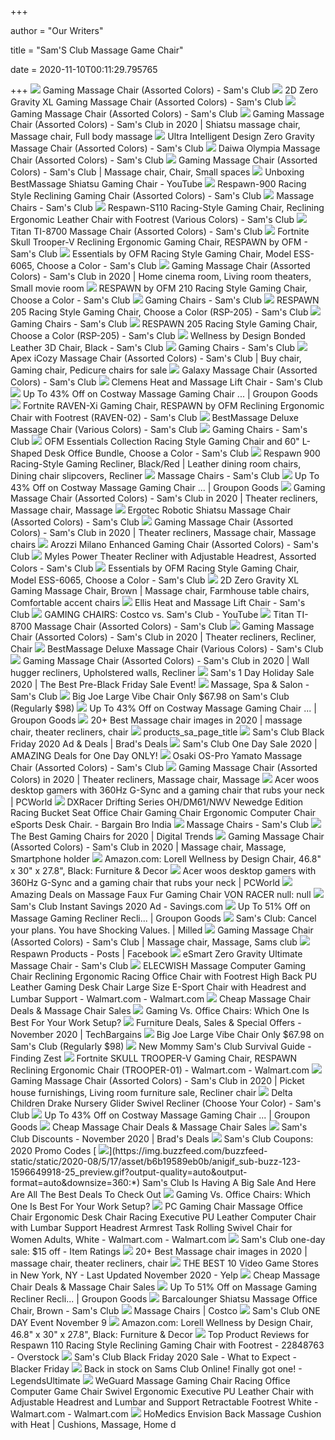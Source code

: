 +++
        
author = "Our Writers"
        
title = "Sam'S Club Massage Game Chair"
        
date = 2020-11-10T00:11:29.795765
        
+++
[ ![](https://scene7.samsclub.com/is/image/samsclub/0084883701187_A)](https://scene7.samsclub.com/is/image/samsclub/0084883701187_A) Gaming Massage Chair (Assorted Colors) - Sam's Club
[ ![](https://scene7.samsclub.com/is/image/samsclub/0084883703389_A)](https://scene7.samsclub.com/is/image/samsclub/0084883703389_A) 2D Zero Gravity XL Gaming Massage Chair (Assorted Colors) - Sam's Club
[ ![](https://scene7.samsclub.com/is/image/samsclub/0084883701187_B?wid=280&hei=280)](https://scene7.samsclub.com/is/image/samsclub/0084883701187_B?wid=280&hei=280) Gaming Massage Chair (Assorted Colors) - Sam's Club
[ ![](https://i.pinimg.com/originals/f0/e0/2a/f0e02a190310f429968bf4883d438072.jpg)](https://i.pinimg.com/originals/f0/e0/2a/f0e02a190310f429968bf4883d438072.jpg) Gaming Massage Chair (Assorted Colors) - Sam's Club in 2020 | Shiatsu massage  chair, Massage chair, Full body massage
[ ![](https://scene7.samsclub.com/is/image/samsclub/0084883701324_A)](https://scene7.samsclub.com/is/image/samsclub/0084883701324_A) Ultra Intelligent Design Zero Gravity Massage Chair (Assorted Colors) - Sam's  Club
[ ![](https://scene7.samsclub.com/is/image/samsclub/0004565601167_A)](https://scene7.samsclub.com/is/image/samsclub/0004565601167_A) Daiwa Olympia Massage Chair (Assorted Colors) - Sam's Club
[ ![](https://i.pinimg.com/474x/d8/76/e9/d876e9bd9d50b94055ad9d2db45c3d8a.jpg)](https://i.pinimg.com/474x/d8/76/e9/d876e9bd9d50b94055ad9d2db45c3d8a.jpg) Gaming Massage Chair (Assorted Colors) - Sam's Club | Massage chair, Chair,  Small spaces
[ ![](https://i.ytimg.com/vi/XtBsPh0SceI/maxresdefault.jpg)](https://i.ytimg.com/vi/XtBsPh0SceI/maxresdefault.jpg) Unboxing BestMassage Shiatsu Gaming Chair - YouTube
[ ![](https://scene7.samsclub.com/is/image/samsclub/0019276700951_A?$DT_PDP_Image$)](https://scene7.samsclub.com/is/image/samsclub/0019276700951_A?$DT_PDP_Image$) Respawn-900 Racing Style Reclining Gaming Chair (Assorted Colors) - Sam's  Club
[ ![](https://scene7.samsclub.com/is/image/samsclub/0081251203725_A?wid=280&hei=280)](https://scene7.samsclub.com/is/image/samsclub/0081251203725_A?wid=280&hei=280) Massage Chairs - Sam's Club
[ ![](https://scene7.samsclub.com/is/image/samsclub/0084512309576_A)](https://scene7.samsclub.com/is/image/samsclub/0084512309576_A) Respawn-S110 Racing-Style Gaming Chair, Reclining Ergonomic Leather Chair  with Footrest (Various Colors) - Sam's Club
[ ![](x-raw-image:///326f5976a3827e300cb9edfdbf176a05b99ec7ebdc7d1378303706a20d8bfa76)](x-raw-image:///326f5976a3827e300cb9edfdbf176a05b99ec7ebdc7d1378303706a20d8bfa76) Titan TI-8700 Massage Chair (Assorted Colors) - Sam's Club
[ ![](x-raw-image:///361a7c13f1126802e054a4d4851c19e00f7a1950b335297952a8fd73cb73f34b)](x-raw-image:///361a7c13f1126802e054a4d4851c19e00f7a1950b335297952a8fd73cb73f34b) Fortnite Skull Trooper-V Reclining Ergonomic Gaming Chair, RESPAWN by OFM - Sam's  Club
[ ![](https://scene7.samsclub.com/is/image/samsclub/0084512309682_A?wid=280&hei=280)](https://scene7.samsclub.com/is/image/samsclub/0084512309682_A?wid=280&hei=280) Essentials by OFM Racing Style Gaming Chair, Model ESS-6065, Choose a Color  - Sam's Club
[ ![](https://i.pinimg.com/originals/5a/ef/33/5aef33b230aa14df299ed2ecad8b2e59.jpg)](https://i.pinimg.com/originals/5a/ef/33/5aef33b230aa14df299ed2ecad8b2e59.jpg) Gaming Massage Chair (Assorted Colors) - Sam's Club in 2020 | Home cinema  room, Living room theaters, Small movie room
[ ![](https://scene7.samsclub.com/is/image/samsclub/0019276701355_B?wid=280&hei=280)](https://scene7.samsclub.com/is/image/samsclub/0019276701355_B?wid=280&hei=280) RESPAWN by OFM 210 Racing Style Gaming Chair, Choose a Color - Sam's Club
[ ![](https://scene7.samsclub.com/is/image/samsclub/0019276701170_A?wid=280&hei=280)](https://scene7.samsclub.com/is/image/samsclub/0019276701170_A?wid=280&hei=280) Gaming Chairs - Sam's Club
[ ![](x-raw-image:///fd2ea3a863da4d52a1c002a312945c28f756ea3c0a0d742880f05531a195bab9)](x-raw-image:///fd2ea3a863da4d52a1c002a312945c28f756ea3c0a0d742880f05531a195bab9) RESPAWN 205 Racing Style Gaming Chair, Choose a Color (RSP-205) - Sam's Club
[ ![](https://scene7.samsclub.com/is/image/samsclub/0071322827109_A?wid=280&hei=280)](https://scene7.samsclub.com/is/image/samsclub/0071322827109_A?wid=280&hei=280) Gaming Chairs - Sam's Club
[ ![](https://scene7.samsclub.com/is/image/samsclub/0084512309593_B?wid=280&hei=280)](https://scene7.samsclub.com/is/image/samsclub/0084512309593_B?wid=280&hei=280) RESPAWN 205 Racing Style Gaming Chair, Choose a Color (RSP-205) - Sam's Club
[ ![](https://scene7.samsclub.com/is/image/samsclub/0065629249352_A)](https://scene7.samsclub.com/is/image/samsclub/0065629249352_A) Wellness by Design Bonded Leather 3D Chair, Black - Sam's Club
[ ![](https://scene7.samsclub.com/is/image/samsclub/0085000944703_A?wid=280&hei=280)](https://scene7.samsclub.com/is/image/samsclub/0085000944703_A?wid=280&hei=280) Gaming Chairs - Sam's Club
[ ![](https://i.pinimg.com/originals/1a/b6/ce/1ab6ce09c3d951e6cf6a842c4f19fc0b.jpg)](https://i.pinimg.com/originals/1a/b6/ce/1ab6ce09c3d951e6cf6a842c4f19fc0b.jpg) Apex iCozy Massage Chair (Assorted Colors) - Sam's Club | Buy chair, Gaming  chair, Pedicure chairs for sale
[ ![](https://scene7.samsclub.com/is/image/samsclub/0085780200684_A?wid=280&hei=280)](https://scene7.samsclub.com/is/image/samsclub/0085780200684_A?wid=280&hei=280) Galaxy Massage Chair (Assorted Colors) - Sam's Club
[ ![](https://scene7.samsclub.com/is/image/samsclub/0060587626824_A?wid=280&hei=280)](https://scene7.samsclub.com/is/image/samsclub/0060587626824_A?wid=280&hei=280) Clemens Heat and Massage Lift Chair - Sam's Club
[ ![](https://img.grouponcdn.com/stores/3wTvAXtToW2vBy7s8NoFAcjuxVEe/storespi14893507-1400x840/v1/c700x420.jpg)](https://img.grouponcdn.com/stores/3wTvAXtToW2vBy7s8NoFAcjuxVEe/storespi14893507-1400x840/v1/c700x420.jpg) Up To 43% Off on Costway Massage Gaming Chair ... | Groupon Goods
[ ![](https://scene7.samsclub.com/is/image/samsclub/0019276701168_B?wid=280&hei=280)](https://scene7.samsclub.com/is/image/samsclub/0019276701168_B?wid=280&hei=280) Fortnite RAVEN-Xi Gaming Chair, RESPAWN by OFM Reclining Ergonomic Chair  with Footrest (RAVEN-02) - Sam's Club
[ ![](https://scene7.samsclub.com/is/image/samsclub/0084883700005_B?wid=280&hei=280)](https://scene7.samsclub.com/is/image/samsclub/0084883700005_B?wid=280&hei=280) BestMassage Deluxe Massage Chair (Various Colors) - Sam's Club
[ ![](https://scene7.samsclub.com/is/image/samsclub/0019469601040_A?wid=280&hei=280)](https://scene7.samsclub.com/is/image/samsclub/0019469601040_A?wid=280&hei=280) Gaming Chairs - Sam's Club
[ ![](x-raw-image:///3280c4204caa80a5b2cd4dc256b3bfa6c3a4b1bb14e385f1b4f7ff48bdb2c0de)](x-raw-image:///3280c4204caa80a5b2cd4dc256b3bfa6c3a4b1bb14e385f1b4f7ff48bdb2c0de) OFM Essentials Collection Racing Style Gaming Chair and 60" L-Shaped Desk  Office Bundle, Choose a Color - Sam's Club
[ ![](https://i.pinimg.com/originals/87/ae/0d/87ae0d7af38e85a7a50a1a58d8b6e303.jpg)](https://i.pinimg.com/originals/87/ae/0d/87ae0d7af38e85a7a50a1a58d8b6e303.jpg) Respawn 900 Racing-Style Gaming Recliner, Black/Red | Leather dining room  chairs, Dining chair slipcovers, Recliner
[ ![](https://scene7.samsclub.com/is/image/samsclub/0085261900729_A?wid=280&hei=280)](https://scene7.samsclub.com/is/image/samsclub/0085261900729_A?wid=280&hei=280) Massage Chairs - Sam's Club
[ ![](https://img.grouponcdn.com/stores/3W8GoFDXXFZA3sGVuKg3yiqwjmMF/storesoi31671873-2000x1200/v1/c700x420.jpg)](https://img.grouponcdn.com/stores/3W8GoFDXXFZA3sGVuKg3yiqwjmMF/storesoi31671873-2000x1200/v1/c700x420.jpg) Up To 43% Off on Costway Massage Gaming Chair ... | Groupon Goods
[ ![](https://i.pinimg.com/originals/48/11/bb/4811bba48ac46b8d45c8412912c23b7d.jpg)](https://i.pinimg.com/originals/48/11/bb/4811bba48ac46b8d45c8412912c23b7d.jpg) Gaming Massage Chair (Assorted Colors) - Sam's Club in 2020 | Theater  recliners, Massage chair, Massage
[ ![](https://scene7.samsclub.com/is/image/samsclub/0692566223601_A)](https://scene7.samsclub.com/is/image/samsclub/0692566223601_A) Ergotec Robotic Shiatsu Massage Chair (Assorted Colors) - Sam's Club
[ ![](https://i.pinimg.com/originals/b0/7f/e7/b07fe7f0d52e10de651f11071c489c5d.jpg)](https://i.pinimg.com/originals/b0/7f/e7/b07fe7f0d52e10de651f11071c489c5d.jpg) Gaming Massage Chair (Assorted Colors) - Sam's Club in 2020 | Theater  recliners, Massage chair, Massage chairs
[ ![](https://scene7.samsclub.com/is/image/samsclub/0076949867769_A?wid=280&hei=280)](https://scene7.samsclub.com/is/image/samsclub/0076949867769_A?wid=280&hei=280) Arozzi Milano Enhanced Gaming Chair (Assorted Colors) - Sam's Club
[ ![](https://scene7.samsclub.com/is/image/samsclub/0085000923001_A)](https://scene7.samsclub.com/is/image/samsclub/0085000923001_A) Myles Power Theater Recliner with Adjustable Headrest, Assorted Colors - Sam's  Club
[ ![](https://scene7.samsclub.com/is/image/samsclub/0084512309682_A)](https://scene7.samsclub.com/is/image/samsclub/0084512309682_A) Essentials by OFM Racing Style Gaming Chair, Model ESS-6065, Choose a Color  - Sam's Club
[ ![](https://i.pinimg.com/474x/af/ce/23/afce23aa5e9bed9d7875732c012ffcf4.jpg)](https://i.pinimg.com/474x/af/ce/23/afce23aa5e9bed9d7875732c012ffcf4.jpg) 2D Zero Gravity XL Gaming Massage Chair, Brown | Massage chair, Farmhouse  table chairs, Comfortable accent chairs
[ ![](https://scene7.samsclub.com/is/image/samsclub/0060587626825_A)](https://scene7.samsclub.com/is/image/samsclub/0060587626825_A) Ellis Heat and Massage Lift Chair - Sam's Club
[ ![](https://i.ytimg.com/vi/gB5oUOgPaEM/maxresdefault.jpg)](https://i.ytimg.com/vi/gB5oUOgPaEM/maxresdefault.jpg) GAMING CHAIRS: Costco vs. Sam's Club - YouTube
[ ![](https://scene7.samsclub.com/is/image/samsclub/0085731400537_B?wid=280&hei=280)](https://scene7.samsclub.com/is/image/samsclub/0085731400537_B?wid=280&hei=280) Titan TI-8700 Massage Chair (Assorted Colors) - Sam's Club
[ ![](https://i.pinimg.com/originals/b9/bd/28/b9bd289096c1a55e8e3a5a2fa7d0c133.jpg)](https://i.pinimg.com/originals/b9/bd/28/b9bd289096c1a55e8e3a5a2fa7d0c133.jpg) Gaming Massage Chair (Assorted Colors) - Sam's Club in 2020 | Theater  recliners, Recliner, Chair
[ ![](https://scene7.samsclub.com/is/image/samsclub/0084883700005_A)](https://scene7.samsclub.com/is/image/samsclub/0084883700005_A) BestMassage Deluxe Massage Chair (Various Colors) - Sam's Club
[ ![](https://i.pinimg.com/474x/30/d4/8d/30d48d689f8fec34a38a6a966a4a4f64.jpg)](https://i.pinimg.com/474x/30/d4/8d/30d48d689f8fec34a38a6a966a4a4f64.jpg) Gaming Massage Chair (Assorted Colors) - Sam's Club in 2020 | Wall hugger  recliners, Upholstered walls, Recliner
[ ![](https://www.passionforsavings.com/content/uploads/2019/11/Sams-Club-Sale-.png)](https://www.passionforsavings.com/content/uploads/2019/11/Sams-Club-Sale-.png) Sam's 1 Day Holiday Sale 2020 | The Best Pre-Black Friday Sale Event!
[ ![](https://scene7.samsclub.com/is/image/samsclub/0065554446449_A?wid=280&hei=280)](https://scene7.samsclub.com/is/image/samsclub/0065554446449_A?wid=280&hei=280) Massage, Spa & Salon - Sam's Club
[ ![](https://hip2save.com/wp-content/uploads/2020/04/Big-Joe-Chair.jpg?resize=1024%2C538&strip=all)](https://hip2save.com/wp-content/uploads/2020/04/Big-Joe-Chair.jpg?resize=1024%2C538&strip=all) Big Joe Large Vibe Chair Only $67.98 on Sam's Club (Regularly $98)
[ ![](https://img.grouponcdn.com/stores/2DHK7JaWMMMFTJWqm6fPJBmH5G5z/storesoi31671585-2000x1200/v1/c700x420.jpg)](https://img.grouponcdn.com/stores/2DHK7JaWMMMFTJWqm6fPJBmH5G5z/storesoi31671585-2000x1200/v1/c700x420.jpg) Up To 43% Off on Costway Massage Gaming Chair ... | Groupon Goods
[ ![](https://i.pinimg.com/236x/bd/77/24/bd7724e17e760e65e9821f710adc819e.jpg)](https://i.pinimg.com/236x/bd/77/24/bd7724e17e760e65e9821f710adc819e.jpg) 20+ Best Massage chair images in 2020 | massage chair, theater recliners,  chair
[ ![](http://www.jawabsale.jawabstg.com/themes/jawabsale/images/products/samsclub-logo.png)](http://www.jawabsale.jawabstg.com/themes/jawabsale/images/products/samsclub-logo.png) products_sa_page_title
[ ![](https://dq2720qgea2a1.cloudfront.net/prod/26042/Sams_Club_Black_Friday_2020_4.jpg)](https://dq2720qgea2a1.cloudfront.net/prod/26042/Sams_Club_Black_Friday_2020_4.jpg) Sam's Club Black Friday 2020 Ad & Deals | Brad's Deals
[ ![](https://www.passionforsavings.com/content/uploads/2019/10/Sams-Club-One-Day-Sale-7.jpg)](https://www.passionforsavings.com/content/uploads/2019/10/Sams-Club-One-Day-Sale-7.jpg) Sam's Club One Day Sale 2020 | AMAZING Deals for One Day ONLY!
[ ![](https://scene7.samsclub.com/is/image/samsclub/0081251203480_A)](https://scene7.samsclub.com/is/image/samsclub/0081251203480_A) Osaki OS-Pro Yamato Massage Chair (Assorted Colors) - Sam's Club
[ ![](https://i.pinimg.com/236x/34/1c/7a/341c7aab1cc9430fabd8ad99672f0372.jpg)](https://i.pinimg.com/236x/34/1c/7a/341c7aab1cc9430fabd8ad99672f0372.jpg) Gaming Massage Chair (Assorted Colors) in 2020 | Theater recliners, Massage  chair, Massage
[ ![](https://images.idgesg.net/images/article/2020/06/acer-predator-osim-gaming-chair-primary-100849804-large.jpg)](https://images.idgesg.net/images/article/2020/06/acer-predator-osim-gaming-chair-primary-100849804-large.jpg) Acer woos desktop gamers with 360Hz G-Sync and a gaming chair that rubs  your neck | PCWorld
[ ![](https://images.viglink.com/product/250x250/scene7-samsclub-com/5b597dc17de688785f2adbcfb8a0fedf17691e66.jpg?url=http%3A%2F%2Fscene7.samsclub.com%2Fis%2Fimage%2Fsamsclub%2F0019276700947_A%3F%24img_size_211x208%24)](https://images.viglink.com/product/250x250/scene7-samsclub-com/5b597dc17de688785f2adbcfb8a0fedf17691e66.jpg?url=http%3A%2F%2Fscene7.samsclub.com%2Fis%2Fimage%2Fsamsclub%2F0019276700947_A%3F%24img_size_211x208%24) DXRacer Drifting Series OH/DM61/NWV Newedge Edition Racing Bucket Seat  Office Chair Gaming Chair Ergonomic Computer Chair eSports Desk Chair. -  Bargain Bro India
[ ![](https://scene7.samsclub.com/is/image/samsclub/0085780200601_A?wid=280&hei=280)](https://scene7.samsclub.com/is/image/samsclub/0085780200601_A?wid=280&hei=280) Massage Chairs - Sam's Club
[ ![](https://icdn3.digitaltrends.com/image/digitaltrends/respawn-900-reclining-gaming-chair-382x215.jpg)](https://icdn3.digitaltrends.com/image/digitaltrends/respawn-900-reclining-gaming-chair-382x215.jpg) The Best Gaming Chairs for 2020 | Digital Trends
[ ![](https://i.pinimg.com/originals/91/0c/9c/910c9c2e545011164e8b7a8d5e849634.jpg)](https://i.pinimg.com/originals/91/0c/9c/910c9c2e545011164e8b7a8d5e849634.jpg) Gaming Massage Chair (Assorted Colors) - Sam's Club in 2020 | Massage chair,  Massage, Smartphone holder
[ ![](https://images-na.ssl-images-amazon.com/images/I/81ik4vIwzsL._AC_SX679_.jpg)](https://images-na.ssl-images-amazon.com/images/I/81ik4vIwzsL._AC_SX679_.jpg) Amazon.com: Lorell Wellness by Design Chair, 46.8" x 30" x 27.8", Black:  Furniture & Decor
[ ![](https://images.idgesg.net/images/article/2020/06/predator-gaming-chair-x-osim-pgc090-high_01-100849723-large.jpg)](https://images.idgesg.net/images/article/2020/06/predator-gaming-chair-x-osim-pgc090-high_01-100849723-large.jpg) Acer woos desktop gamers with 360Hz G-Sync and a gaming chair that rubs  your neck | PCWorld
[ ![](https://images.prod.meredith.com/product/f9542caf9b8c8760800550715e41a0e8/1596968061625/l/von-racer-gaming-chair-von-racer-upholstery-color-black)](https://images.prod.meredith.com/product/f9542caf9b8c8760800550715e41a0e8/1596968061625/l/von-racer-gaming-chair-von-racer-upholstery-color-black) Amazing Deals on Massage Faux Fur Gaming Chair VON RACER null: null
[ ![](https://node3.sdccdn.com/images/circular/4918950.jpeg)](https://node3.sdccdn.com/images/circular/4918950.jpeg) Sam's Club Instant Savings 2020 Ad - Savings.com
[ ![](https://img.grouponcdn.com/stores/tpe38hP1V5GXA9ZR61zypxaVKPE/storesoi36208015-2000x1200/v1/c700x420.jpg)](https://img.grouponcdn.com/stores/tpe38hP1V5GXA9ZR61zypxaVKPE/storesoi36208015-2000x1200/v1/c700x420.jpg) Up To 51% Off on Massage Gaming Recliner Recli... | Groupon Goods
[ ![](https://images.milled.com/2020-01-23/kBYXcq8m963h3oTY/0AotA0JrvLuq.png)](https://images.milled.com/2020-01-23/kBYXcq8m963h3oTY/0AotA0JrvLuq.png) Sam's Club: Cancel your plans. You have Shocking Values. | Milled
[ ![](https://i.pinimg.com/originals/b3/6c/c3/b36cc36db2692e567b2ea8e5e2ffec0d.png)](https://i.pinimg.com/originals/b3/6c/c3/b36cc36db2692e567b2ea8e5e2ffec0d.png) Gaming Massage Chair (Assorted Colors) - Sam's Club | Massage chair, Massage,  Sams club
[ ![](https://lookaside.fbsbx.com/lookaside/crawler/media/?media_id=1024188097997957)](https://lookaside.fbsbx.com/lookaside/crawler/media/?media_id=1024188097997957) Respawn Products - Posts | Facebook
[ ![](https://scene7.samsclub.com/is/image/samsclub/0085261900729_B?wid=280&hei=280)](https://scene7.samsclub.com/is/image/samsclub/0085261900729_B?wid=280&hei=280) eSmart Zero Gravity Ultimate Massage Chair - Sam's Club
[ ![](https://i5.walmartimages.com/asr/ac4a7b78-b4d6-4931-a183-f8d04eaea978_1.a03c881316b96dca561824dc0a5754f2.jpeg)](https://i5.walmartimages.com/asr/ac4a7b78-b4d6-4931-a183-f8d04eaea978_1.a03c881316b96dca561824dc0a5754f2.jpeg) ELECWISH Massage Computer Gaming Chair Reclining Ergonomic Racing Office  Chair with Footrest High Back PU Leather Gaming Desk Chair Large Size  E-Sport Chair with Headrest and Lumbar Support - Walmart.com - Walmart.com
[ ![](https://www.dealsplus.com/ai/268x268/dealimage/20000/8554000/8554214_1603073667.jpg)](https://www.dealsplus.com/ai/268x268/dealimage/20000/8554000/8554214_1603073667.jpg) Cheap Massage Chair Deals & Massage Chair Sales
[ ![](https://specials-images.forbesimg.com/imageserve/5e8f51b8b4aaaa0006ecf1a5/960x0.jpg?fit=scale)](https://specials-images.forbesimg.com/imageserve/5e8f51b8b4aaaa0006ecf1a5/960x0.jpg?fit=scale) Gaming Vs. Office Chairs: Which One Is Best For Your Work Setup?
[ ![](https://www.techbargains.com/images/image-default.png)](https://www.techbargains.com/images/image-default.png) Furniture Deals, Sales & Special Offers - November 2020 | TechBargains
[ ![](https://hip2save.com/wp-content/uploads/2018/08/big-joe-bean-bag-chair-walmart.jpg?resize=1200%2C630&strip=all)](https://hip2save.com/wp-content/uploads/2018/08/big-joe-bean-bag-chair-walmart.jpg?resize=1200%2C630&strip=all) Big Joe Large Vibe Chair Only $67.98 on Sam's Club (Regularly $98)
[ ![](https://www.findingzest.com/wp-content/uploads/2015/08/SamsClub_3.jpg)](https://www.findingzest.com/wp-content/uploads/2015/08/SamsClub_3.jpg) New Mommy Sam's Club Survival Guide - Finding Zest
[ ![](https://i5.walmartimages.com/asr/ff050609-8119-426e-aeea-1d991be283be_1.391f4b0eefd3dde95870391f8e6fb287.jpeg)](https://i5.walmartimages.com/asr/ff050609-8119-426e-aeea-1d991be283be_1.391f4b0eefd3dde95870391f8e6fb287.jpeg) Fortnite SKULL TROOPER-V Gaming Chair, RESPAWN Reclining Ergonomic Chair  (TROOPER-01) - Walmart.com - Walmart.com
[ ![](https://i.pinimg.com/474x/a8/3f/a9/a83fa99e45d9a4473e67e44304ba17f0.jpg)](https://i.pinimg.com/474x/a8/3f/a9/a83fa99e45d9a4473e67e44304ba17f0.jpg) Gaming Massage Chair (Assorted Colors) - Sam's Club in 2020 | Picket house  furnishings, Living room furniture sale, Recliner chair
[ ![](x-raw-image:///f93e7079a346f1929ce31b86a3c4d816fcdd4f77ea7e0446ad4663ca4afe3cf7)](x-raw-image:///f93e7079a346f1929ce31b86a3c4d816fcdd4f77ea7e0446ad4663ca4afe3cf7) Delta Children Drake Nursery Glider Swivel Recliner (Choose Your Color) - Sam's  Club
[ ![](https://img.grouponcdn.com/stores/2d7K3wxwjYs2wzfssjVYKZv74nuB/storesoi31671841-2000x1200/v1/c700x420.jpg)](https://img.grouponcdn.com/stores/2d7K3wxwjYs2wzfssjVYKZv74nuB/storesoi31671841-2000x1200/v1/c700x420.jpg) Up To 43% Off on Costway Massage Gaming Chair ... | Groupon Goods
[ ![](https://www.dealsplus.com/ai/268x268/dealimage/20000/8510000/8510269_1601058436.jpg)](https://www.dealsplus.com/ai/268x268/dealimage/20000/8510000/8510269_1601058436.jpg) Cheap Massage Chair Deals & Massage Chair Sales
[ ![](https://cdn-images.bradsdeals.com/prod/379025/deal_310x310/couch.jpeg)](https://cdn-images.bradsdeals.com/prod/379025/deal_310x310/couch.jpeg) Sam's Club Discounts - November 2020 | Brad's Deals
[ ![](https://c1.dc-cdn.com/bigly/997533525-322.png)](https://c1.dc-cdn.com/bigly/997533525-322.png) Sam's Club Coupons: 2020 Promo Codes
[ ![](https://img.buzzfeed.com/buzzfeed-static/static/2020-08/5/17/asset/b6b19589eb0b/anigif_sub-buzz-123-1596649918-25_preview.gif?output-quality=auto&output-format=auto&downsize=360:*)](https://img.buzzfeed.com/buzzfeed-static/static/2020-08/5/17/asset/b6b19589eb0b/anigif_sub-buzz-123-1596649918-25_preview.gif?output-quality=auto&output-format=auto&downsize=360:*) Sam's Club Is Having A Big Sale And Here Are All The Best Deals To Check Out
[ ![](https://thumbor.forbes.com/thumbor/trim/0x0:500x500/fit-in/500x500/smart/https://specials-images.forbesimg.com/imageserve/5e8f7af7361cc00006aafcfc/0x0.jpg)](https://thumbor.forbes.com/thumbor/trim/0x0:500x500/fit-in/500x500/smart/https://specials-images.forbesimg.com/imageserve/5e8f7af7361cc00006aafcfc/0x0.jpg) Gaming Vs. Office Chairs: Which One Is Best For Your Work Setup?
[ ![](https://i5.walmartimages.com/asr/389aaf4d-b17d-4e5b-ad6a-2615704dfcea_1.d0fb6a13c6851a2afebd163c6ef05d57.jpeg)](https://i5.walmartimages.com/asr/389aaf4d-b17d-4e5b-ad6a-2615704dfcea_1.d0fb6a13c6851a2afebd163c6ef05d57.jpeg) PC Gaming Chair Massage Office Chair Ergonomic Desk Chair Racing Executive  PU Leather Computer Chair with Lumbar Support Headrest Armrest Task Rolling  Swivel Chair for Women Adults, White - Walmart.com - Walmart.com
[ ![](https://i1.wp.com/itemratings.com/wp-content/uploads/2019/11/sams-one-day-4.png?resize=640%2C570&ssl=1)](https://i1.wp.com/itemratings.com/wp-content/uploads/2019/11/sams-one-day-4.png?resize=640%2C570&ssl=1) Sam's Club one-day sale: $15 off - Item Ratings
[ ![](https://i.pinimg.com/236x/71/13/ea/7113ea58633150fee249b4cb0f50da25.jpg)](https://i.pinimg.com/236x/71/13/ea/7113ea58633150fee249b4cb0f50da25.jpg) 20+ Best Massage chair images in 2020 | massage chair, theater recliners,  chair
[ ![](https://s3-media0.fl.yelpcdn.com/offerphoto/5koUwqkvpMadi6qRIbblHw/ls.jpg)](https://s3-media0.fl.yelpcdn.com/offerphoto/5koUwqkvpMadi6qRIbblHw/ls.jpg) THE BEST 10 Video Game Stores in New York, NY - Last Updated November 2020  - Yelp
[ ![](https://www.dealsplus.com/ai/268x268/dealimage/20000/8532000/8532636_1602158294.jpg)](https://www.dealsplus.com/ai/268x268/dealimage/20000/8532000/8532636_1602158294.jpg) Cheap Massage Chair Deals & Massage Chair Sales
[ ![](https://img.grouponcdn.com/stores/2bnpzrTa7C1J4KNy3cXVNiNPsiFT/storesoi36208063-2000x1200/v1/sc600x600.jpg)](https://img.grouponcdn.com/stores/2bnpzrTa7C1J4KNy3cXVNiNPsiFT/storesoi36208063-2000x1200/v1/sc600x600.jpg) Up To 51% Off on Massage Gaming Recliner Recli... | Groupon Goods
[ ![](https://scene7.samsclub.com/is/image/samsclub/0695621920026_C_Enhan?wid=225&fmt=jpg&qlt=100&op_sharpen=1)](https://scene7.samsclub.com/is/image/samsclub/0695621920026_C_Enhan?wid=225&fmt=jpg&qlt=100&op_sharpen=1) Barcalounger Shiatsu Massage Office Chair, Brown - Sam's Club
[ ![](https://images.costco-static.com/ImageDelivery/imageService?profileId=12026540&imageId=100507449-847__1&recipeName=350)](https://images.costco-static.com/ImageDelivery/imageService?profileId=12026540&imageId=100507449-847__1&recipeName=350) Massage Chairs | Costco
[ ![](https://www.couponersunited.com/wp-content/uploads/2019/11/nonja.png)](https://www.couponersunited.com/wp-content/uploads/2019/11/nonja.png) Sam's Club ONE DAY Event November 9
[ ![](https://images-na.ssl-images-amazon.com/images/I/81NzmUZZRKL._AC_SY450_.jpg)](https://images-na.ssl-images-amazon.com/images/I/81NzmUZZRKL._AC_SY450_.jpg) Amazon.com: Lorell Wellness by Design Chair, 46.8" x 30" x 27.8", Black:  Furniture & Decor
[ ![](https://ak1.ostkcdn.com/images/products/is/images/direct/e9bb21fb975b7a3ecebc53bc16cde22f7d7fde3b/Respawn_110_Racing_Style_Reclining_Gaming_Chair_with_Footrest.jpeg)](https://ak1.ostkcdn.com/images/products/is/images/direct/e9bb21fb975b7a3ecebc53bc16cde22f7d7fde3b/Respawn_110_Racing_Style_Reclining_Gaming_Chair_with_Footrest.jpeg) Top Product Reviews for Respawn 110 Racing Style Reclining Gaming Chair  with Footrest - 22848763 - Overstock
[ ![](https://www.blackerfriday.com/wp-content/uploads/2016/08/Sams-Club-Black-Friday-Sale-Flyer-Page-2.png)](https://www.blackerfriday.com/wp-content/uploads/2016/08/Sams-Club-Black-Friday-Sale-Flyer-Page-2.png) Sam's Club Black Friday 2020 Sale - What to Expect - Blacker Friday
[ ![](https://preview.redd.it/lypl13wuizt41.jpg?width=640&crop=smart&auto=webp&s=e0a09ed4ad697f9a6ba931c9fb172fa8a7ffb60d)](https://preview.redd.it/lypl13wuizt41.jpg?width=640&crop=smart&auto=webp&s=e0a09ed4ad697f9a6ba931c9fb172fa8a7ffb60d) Back in stock on Sams Club Online! Finally got one! - LegendsUltimate
[ ![](https://i5.walmartimages.com/asr/81f39df8-d4fa-421a-9d88-d5a7022e23cd.8e1710e69f729a8a048ccfda380cc10d.jpeg?odnWidth=282&odnHeight=282&odnBg=ffffff)](https://i5.walmartimages.com/asr/81f39df8-d4fa-421a-9d88-d5a7022e23cd.8e1710e69f729a8a048ccfda380cc10d.jpeg?odnWidth=282&odnHeight=282&odnBg=ffffff) WeGuard Massage Gaming Chair Racing Office Computer Game Chair Swivel  Ergonomic Executive PU Leather Chair with Adjustable Headrest and Lumbar  and Support Retractable Footrest White - Walmart.com - Walmart.com
[ ![](https://i.pinimg.com/originals/08/82/80/088280c976775eecfc4c1f129ef2b96e.jpg)](https://i.pinimg.com/originals/08/82/80/088280c976775eecfc4c1f129ef2b96e.jpg) HoMedics Envision Back Massage Cushion with Heat | Cushions, Massage, Home d
